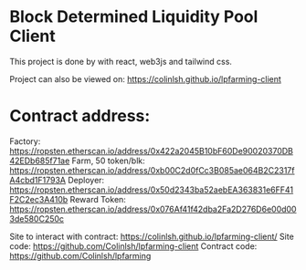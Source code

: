 # Block Determined Liquidity Pool Client

This project is done by with react, web3js and tailwind css.

Project can also be viewed on: https://colinlsh.github.io/lpfarming-client

# Contract address:

Factory: https://ropsten.etherscan.io/address/0x422a2045B10bF60De90020370DB42EDb685f71ae
Farm, 50 token/blk: https://ropsten.etherscan.io/address/0xb00C2d0fCc3B085ae064B2C2317fA4cbd1F1793A
Deployer: https://ropsten.etherscan.io/address/0x50d2343ba52aebEA363831e6FF41F2C2ec3A410b
Reward Token: https://ropsten.etherscan.io/address/0x076Af41f42dba2Fa2D276D6e00d003de580C250c

Site to interact with contract: https://colinlsh.github.io/lpfarming-client/
Site code: https://github.com/Colinlsh/lpfarming-client
Contract code: https://github.com/Colinlsh/lpfarming
